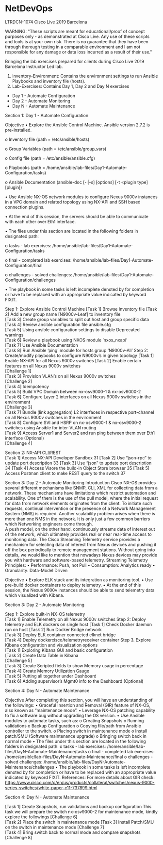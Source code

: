 # NetDevOps
LTRDCN-1074 Cisco Live 2019 Barcelona

WARNING:
"These scripts are meant for educational/proof of concept purposes only - as demonstrated at Cisco Live. Any use of these scripts and tools is at your own risk. There is no guarantee that they have been through thorough testing in a comparable environment and I am not responsible for any damage or data loss incurred as a result of their use."

Bringing the lab exercises prepared for clients during Cisco Live 2019 Barcelona Instructor Led lab.
1. Inventory-Environment: Contains the environment settings to run Ansible Playbooks and inventory file (hosts).
2. Lab-Exercises: Contains Day 1, Day 2 and Day N exercises
  - Day 1 - Automate Configuration
  - Day 2 - Automate Monitoring
  - Day N - Automate Maintenance


Section 1: Day 1 - Automate Configuration

Objective 
•	Explore the Ansible Control Machine. Ansible version 2.7.2 is pre-installed.

o	Inventory file (path = /etc/ansible/hosts)

o	Group Variables (path = /etc/ansible/group_vars)

o	Config file (path = /etc/ansible/ansible.cfg) 

o	Playbooks (path = /home/ansible/lab-files/Day1-Automate-Configuration/tasks)

o	Ansible Documentation (ansible-doc [-l|-s] [options] [-t <plugin type] [plugin]) 

•	Use Ansible NX-OS network modules to configure Nexus 9000v instances in a VPC domain and related topology using NX-API and SSH based connection plugins.

•	At the end of this session, the servers should be able to communicate with each other over Eth1 interface.

•	The files under this section are located in the following folders in designated path:

o	tasks - lab exercises: /home/ansible/lab-files/Day1-Automate-Configuration/tasks

o	final - completed lab exercises: /home/ansible/lab-files/Day1-Automate-Configuration/final

o	challenges - solved challenges: /home/ansible/lab-files/Day1-Automate-Configuration/challenges

•	The playbook in some tasks is left incomplete denoted by <INCOMPLETE> for completion or have to be replaced with an appropriate value indicated by keyword FIXIT.



Step 1: Explore Ansible Control Machine
[Task 1] Browse Inventory file
[Task 2] Add a new group name [N9000v-Leaf] to inventory file	
[Task 3] Create group variables to split out host and group specific data	
[Task 4] Review ansible configuration file ansible.cfg	
[Task 5] Using ansible configuration settings to disable Deprecated warnings	
[Task 6] Review a playbook using NXOS module ‘nxos_nxapi’	
[Task 7] Use Ansible Documentation	
[Task 8] Run Ansible ‘ping’ module for hosts group ‘N9000v-All’	
Step 2: Create/modify playbooks to configure N9000v’s in given topology	
[Task 1] Enable NX-API for all Nexus 9000v switches	
[Task 2] Enable certain features on all Nexus 9000v switches	
[Challenge 1]	
[Task 3] Provision VLAN’s on all Nexus 9000v switches	
[Challenge 2]	
[Task 4] Idempotency	
[Task 5] Build VPC Domain between nx-osv9000-1 & nx-osv9000-2	
[Task 6] Configure Layer 2 interfaces on all Nexus 9000v switches in the environment	
[Challenge 3]	
[Task 7] Bundle (link aggregation) L2 interfaces in respective port-channel on all Nexus 9000v switches in the environment	
[Task 8] Configure SVI and HSRP on nx-osv9000-1 & nx-osv9000-2 switches using Ansible for inter-VLAN routing	
[Task 9] Access Server1 and Server2 and run ping between them over Eth1 interface (Optional)	
[Challenge 4]

Section 2: NX-API CLI/REST	
[Task 1] Access NX-API Developer Sandbox	31
[Task 2] Use “json-rpc” to update port description	33
[Task 3] Use “json” to update port description	34
[Task 4] Access Visore the build-in Object Store browser	35
[Task 5] Access Postman client to make REST query to the switch	37


Section 3: Day 2 - Automate Monitoring
Introduction 
Cisco NX-OS provides several different mechanisms like SNMP, CLI, XML for collecting data from a network. These mechanisms have limitations which restrict automation and scalability. One of them is the use of the pull model, where the initial request for data from network elements originates from the client. To initiate such requests, continual intervention or the presence of a Network Management System (NMS) is required. Another scalability problem arises when there is more than one NMS in the network.  It is only just a few common barriers which Networking engineers come through.  
A push model, on the other hand, continuously streams data of interest out of the network, which ultimately provides real or near real-time access to monitoring data. 
The Cisco Streaming Telemetry service provides a mechanism for selecting data of interest from Nexus devices and pushing it off the box periodically to remote management stations. Without going into details, we would like to mention that nowadays Nexus devices may provide you with hardware and software-based telemetry. Streaming Telemetry Principles: 
•	Performance: Push, not Pull 
•	Consumption: Analytics ready 
•	Granularity: Data-Model Driven 

Objective
•	Explore ELK stack and its integration as monitoring tool.
•	Use pre-build docker containers to deploy telemetry. 
•	At the end of this session, the Nexus 9000v instances should be able to send telemetry data which visualized with Kibana.

Section 3: Day 2 - Automate Monitoring

Step 1: Explore built-in NX-OS telemetry	
[Task 1] Enable Telemetry on all Nexus 9000v switches
Step 2: Deploy telemetry and ELK dockers on single host	
[Task 1] Check Docker daemon run on host
[Task 2] Run Docker Bridge network	
[Task 3] Deploy ELK container connected elknet bridge	
[Task 4] Deploy dockercisco/telemetryreceiver container	
Step 3. Explore Kibana configuration and visualization options	
[Task 1] Exploring Kibana GUI and basic configuration	
[Task 2] Create Data Table in Kibana	
[Challenge 5]	
[Task 3] Create Scripted fields to show Memory usage in percentage	
[Task 4] Create Memory Utilization Gauge	
[Task 5] Putting all together under Dashboard	
[Task 6] Adding supervisor’s Mgmt0 info to the Dashboard (Optional)	


Section 4: Day N - Automate Maintenance

Objective 
After completing this section, you will have an understanding of the followings:
•	Graceful Insertion and Removal (GIR) feature of NX-OS, also known as “maintenance mode”.
•	Leverage NX-OS patching capability to fix a software bug without upgrading the OS version.
•	Use Ansible modules to automate tasks, such as:
o	Creating Snapshots
o	Running validations
o	Backup Configuration
o	Copying file/path from Ansible controller to the switch.
o	Placing switch in maintenance mode
o	Install patch/SMU (Software maintenance upgrade)
o	Bringing switch back in normal mode
•	The files under this section are located in the following folders in designated path:
o	tasks - lab exercises: /home/ansible/lab-files/DayN-Automate-Maintenance/tasks
o	final - completed lab exercises: /home/ansible/lab-files/DayN-Automate-Maintenance/final
o	challenges - solved challenges: /home/ansible/lab-files/DayN-Automate-Maintenance/challenges
•	The playbook in some tasks is left incomplete denoted by <INCOMPLETE> for completion or have to be replaced with an appropriate value indicated by keyword FIXIT.
References:
For more details about GIR check: 
https://www.cisco.com/c/en/us/products/collateral/switches/nexus-9000-series-switches/white-paper-c11-737899.html

Section 4: Day N - Automate Maintenance	

[Task 1] Create Snapshots, run validations and backup configuration	
This task we will prepare the switch nx-osv9000-2 for maintenance mode, kindly explore the followings
[Challenge 6]	
[Task 2] Place the switch in maintenance mode
[Task 3] Install Patch/SMU on the switch in maintenance mode
[Challenge 7]	
[Task 4] Bring switch back to normal mode and compare snapshots
[Challenge 8]	
